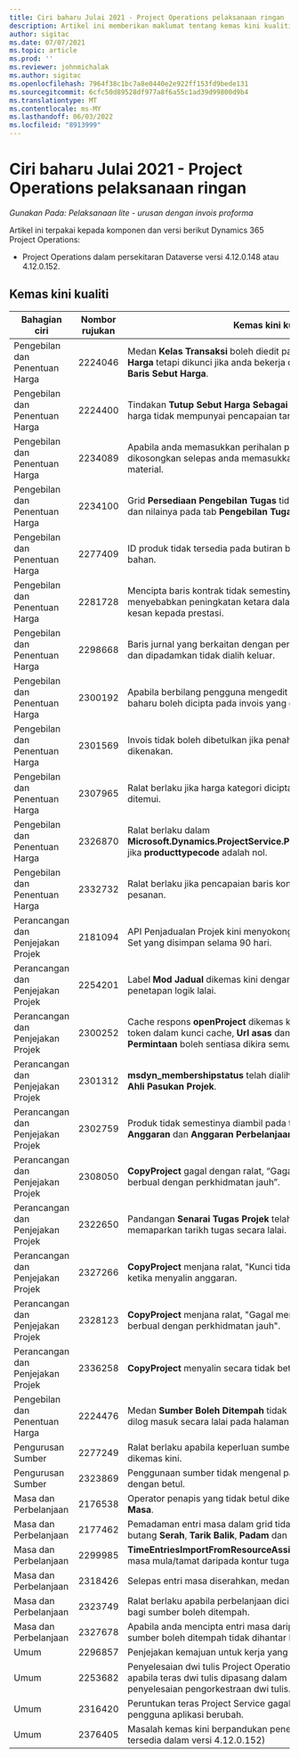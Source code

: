 ```yaml
---
title: Ciri baharu Julai 2021 - Project Operations pelaksanaan ringan
description: Artikel ini memberikan maklumat tentang kemas kini kualiti yang tersedia dalam keluaran Julai 2021 pelaksanaan Project Operations lite.
author: sigitac
ms.date: 07/07/2021
ms.topic: article
ms.prod: ''
ms.reviewer: johnmichalak
ms.author: sigitac
ms.openlocfilehash: 7964f38c1bc7a8e0440e2e922ff153fd9bede131
ms.sourcegitcommit: 6cfc50d89528df977a8f6a55c1ad39d99800d9b4
ms.translationtype: MT
ms.contentlocale: ms-MY
ms.lasthandoff: 06/03/2022
ms.locfileid: "8913999"
---
```

# <a name="whats-new-july-2021---project-operations-lite-deployment"></a>Ciri baharu Julai 2021 - Project Operations pelaksanaan ringan

_Gunakan Pada: Pelaksanaan lite - urusan dengan invois proforma_

Artikel ini terpakai kepada komponen dan versi berikut Dynamics 365 Project Operations:

  - Project Operations dalam persekitaran Dataverse versi 4.12.0.148 atau 4.12.0.152.

## <a name="quality-updates"></a>Kemas kini kualiti
| **Bahagian ciri**              | **Nombor rujukan** | **Kemas kini kualiti**                                                                                                                                                                                             |
|-------------------------------|----------------------|----------------------------------------------------------------------------------------------------------------------------------------------------------------------------------------------------------------|
| Pengebilan dan Penentuan Harga           | 2224046              | Medan **Kelas Transaksi** boleh diedit pada tab **Butiran Baris Sebut Harga** tetapi dikunci jika anda bekerja daripada halaman **Butiran Baris Sebut Harga**.                                                                     |
| Pengebilan dan Penentuan Harga           | 2224400              | Tindakan **Tutup Sebut Harga Sebagai Menang** gagal apabila sebut harga tidak mempunyai pencapaian tarikh.                                                                                                                                    |
| Pengebilan dan Penentuan Harga           | 2234089              | Apabila anda memasukkan perihalan produk secara manual, ia dikosongkan selepas anda memasukkan kuantiti untuk anggaran material.                                                                                                                         |
| Pengebilan dan Penentuan Harga           | 2234100              | Grid **Persediaan Pengebilan Tugas** tidak termasuk lajur **Material** dan nilainya pada tab **Pengebilan Tugas** projek.                                                                                                       |
| Pengebilan dan Penentuan Harga           | 2277409              | ID produk tidak tersedia pada butiran baris kontrak untuk baris jenis bahan.                                                                                                                                        |
| Pengebilan dan Penentuan Harga           | 2281728              | Mencipta baris kontrak tidak semestinya menilai semula aktual yang menyebabkan peningkatan ketara dalam volum data, yang memberi kesan kepada prestasi.                                                                                |
| Pengebilan dan Penentuan Harga           | 2298668              | Baris jurnal yang berkaitan dengan perbelanjaan yang ditarik balik dan dipadamkan tidak dialih keluar.                                                                                                                                     |
| Pengebilan dan Penentuan Harga           | 2300192              | Apabila berbilang pengguna mengedit invois, butiran baris invois baharu boleh dicipta pada invois yang disahkan.                                                                                   |
| Pengebilan dan Penentuan Harga           | 2301569              | Invois tidak boleh dibetulkan jika penahan amaun \$0 telah dikenakan.                                                                                                                                        |
| Pengebilan dan Penentuan Harga           | 2307965              | Ralat berlaku jika harga kategori dicipta dengan nilai yang tidak ditemui.                                                                                                                           |
| Pengebilan dan Penentuan Harga           | 2326870              | Ralat berlaku dalam **Microsoft.Dynamics.ProjectService.Plugins.PostInvoiceLineDelete** jika **producttypecode** adalah nol.                                                                            |
| Pengebilan dan Penentuan Harga           | 2332732              | Ralat berlaku jika pencapaian baris kontrak dicipta tanpa baris pesanan.                                                                                                                |
| Perancangan dan Penjejakan Projek | 2181094              | API Penjadualan Projek kini menyokong Log PSS dan Log Operation Set yang disimpan selama 90 hari.                                                                                                                  |
| Perancangan dan Penjejakan Projek | 2254201              | Label **Mod Jadual** dikemas kini dengan butiran yang menghuraikan penetapan logik lalai.                                                                                                                                      |
| Perancangan dan Penjejakan Projek | 2300252              | Cache respons **openProject** dikemas kini dan memasukkan pemilik token dalam kunci cache, **Url asas** dan **Url Segmen** supaya **Url Permintaan** boleh sentiasa dikira semula jika **Url asas** berubah. |
| Perancangan dan Penjejakan Projek | 2301312              | **msdyn_membershipstatus** telah dialih keluar daripada pandangan **Ahli Pasukan Projek**.                                                                                                                                        |
| Perancangan dan Penjejakan Projek | 2302759              | Produk tidak semestinya diambil pada tab **Tugasan Sumber**, **Anggaran** dan **Anggaran Perbelanjaan**.                                                                                                        |
| Perancangan dan Penjejakan Projek | 2308050              | **CopyProject** gagal dengan ralat, “Gagal mendapatkan token untuk berbual dengan perkhidmatan jauh”.                                                                                                                           |
| Perancangan dan Penjejakan Projek | 2322650              | Pandangan **Senarai Tugas Projek** telah dikemas kini untuk memaparkan tarikh tugas secara lalai.                                                                                                            |
| Perancangan dan Penjejakan Projek | 2327266              | **CopyProject** menjana ralat, "Kunci tidak ditemui dalam kamus" ketika menyalin anggaran.                                                                                                      |
| Perancangan dan Penjejakan Projek | 2328123              | **CopyProject** menjana ralat, "Gagal mendapatkan token untuk berbual dengan perkhidmatan jauh".                                                                                                                          |
| Perancangan dan Penjejakan Projek | 2336258              | **CopyProject** menyalin secara tidak betul nama kedudukan sumber.                                                                                                                                                 |
| Pengebilan dan Penentuan Harga           | 2224476              | Medan **Sumber Boleh Ditempah** tidak ditetapkan kepada pengguna dilog masuk secara lalai pada halaman **Penggunaan Bahan**.                                                                                                            |
| Pengurusan Sumber           | 2277249              | Ralat berlaku apabila keperluan sumber bukan berdasarkan projek dikemas kini.                                                                                                            |
| Pengurusan Sumber           | 2323869              | Penggunaan sumber tidak mengenal pasti sumber yang ditapis dengan betul.                                                                                                                                             |
| Masa dan Perbelanjaan              | 2176538              | Operator penapis yang tidak betul dikenakan kepada kawalan **Entri Masa**.                                                                                                                                                   |
| Masa dan Perbelanjaan              | 2177462              | Pemadaman entri masa dalam grid tidak mengemas kini status butang **Serah**, **Tarik Balik**, **Padam** dan **Entri Edit** seperti dijangka.                                                                                        |
| Masa dan Perbelanjaan              | 2299985              | **TimeEntriesImportFromResourceAssignment** tidak mengekalkan masa mula/tamat daripada kontur tugasan.                                                                                                  |
| Masa dan Perbelanjaan              | 2318426              | Selepas entri masa diserahkan, medan dikunci masih boleh diedit.                                                                                                                                   |
| Masa dan Perbelanjaan              | 2323749              | Ralat berlaku apabila perbelanjaan dicipta daripada tab **Berkaitan** bagi sumber boleh ditempah.                                                                                                      |
| Masa dan Perbelanjaan              | 2327678              | Apabila anda mencipta entri masa daripada tab **Berkaitan** bagi sumber boleh ditempah tidak dihantar ke kawalan entri masa.                                                                            |
| Umum                       | 2296857              | Penjejakan kemajuan untuk kerja yang memakan masa lama.                                                                                                                                                                        |
| Umum                       | 2253682              | Penyelesaian dwi tulis Project Operations tidak boleh dipasang apabila teras dwi tulis dipasang dalam persekitaran tanpa penyelesaian pengorkestraan dwi tulis.                                                |
| Umum                       | 2316420              | Peruntukan teras Project Service gagal jika unit perniagaan pengguna aplikasi berubah.                                                                                                                     |
| Umum                       | 2376405              | Masalah kemas kini berpandukan penerbit tetap (Kemas kini kualiti tersedia dalam versi 4.12.0.152)                                                                                                                     |
